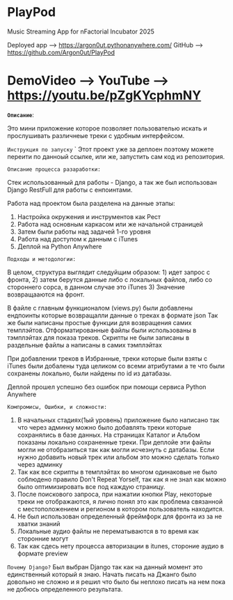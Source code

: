 # PlayPod
Music Streaming App for nFactorial Incubator 2025

Deployed app --> https://argon0ut.pythonanywhere.com/
GitHub --> https://github.com/Argon0ut/PlayPod
# DemoVideo --> YouTube --> https://youtu.be/pZgKYcphmNY


**`Описание`**: 

Это мини приложение которое позволяет пользователью искать и прослушивать 
различнеые треки с удобным интерфейсом.

`Инструкция по запуску`
`
Этот проект уже за деплоен поэтому можете переити по данноый ссылке, или же, запустить
сам код из репозитория.

`Описание процесса разаработки:`

Стек использованный для работы - Django, а так же был использован Django RestFull для работы с енпоинтами.

Работа над проектом была разделена на данные этапы:
1) Настройка окружения и инструментов как Рест
2) Работа над основным каркасом или же начальной страницей 
3) Затем были работы над задачей 1-го уровня
4) Работа над доступом к данным с iTunes
5) Деплой на Python Anywhere

`Подходы и методологии:`

В целом, структура выглядит следуйщим образом: 1) идет запрос с фронта, 2) затем берутся данные 
либо с локальных файлов, либо со стороннего сорса, в данном случае это iTunes 3) Значение 
возвращааются на фронт.

В файле с главным функционалом (views.py) были добавлены ендпоинты которые возвращалли данные о треках в формате json
Так же были написаны простые функции для возвращения самих темплэйтов.
Отформатированные файлы были использованы в тэмплэйтах для показа треков.
Скрипты не были записаны в раздельные файлы а написаны в самих тэмплэйтах 

При добавлении треков в Избранные, треки которые были взяты с iTunes были добалены туда целиком со всеми атрибутами
а те что были сохранены локально, были найдены по id из датабазы.

Деплой прошел успешно без ошибок при помощи сервиса Python Anywhere 

`Компромисы, Ошибки, и сложности:`

1) В начальных стадиях(1ый уровень) приложение было написано так что через админку можно было добавлять треки которые сохранялись
в базе данных.
На страницах Каталог и Альбом показаны локально сохраненные треки. При деплойе эти файлы могли не отобразиться так как
могли исчезнуть с датабазы. Если нужно добавить новый трек или альбом это можно сделать только через админку
2) Так как все скрипты в темплэйтах во многом одинаковые не было соблюдено правило Don't Repeat Yorself, так как
я не знал как можно было оптимизировать все под каждую страницу.
3) После поискового запроса, при нажатии кнопки Play, некоторые треки не отображаются, я лично понял это как 
проблема связанной с местоположением и регионом в котором пользователь находится.
4) Не был использован определенный фреймфорк для фронта из за не хватки знаний
5) Локальные аудио файлы не перематываются в то время как сторонние могут
6) Так как сдесь нету процесса авторизации в itunes, стороние аудио в формате preview

`Почему Django?`
Был выбран Django так как на данный момент это единственный который я знаю. Начать писать 
на Джанго было довольно не сложно и я решил что было бы неплохо писать на нем пока не 
добюсь определенного результата.






